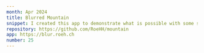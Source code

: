 ```yaml
---
month: Apr 2024
title: Blurred Mountain
snippet: I created this app to demonstrate what is possible with some smart layering of objects and some cheesy js and css
repository: https://github.com/RoeHH/mountain
app: https://blur.roeh.ch
number: 25
---
```


